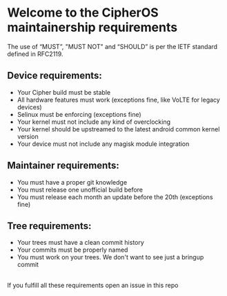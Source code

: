 # Welcome to the CipherOS maintainership requirements

The use of “MUST”, "MUST NOT" and “SHOULD” is per the IETF standard defined in RFC2119.

## Device requirements:
* Your Cipher build must be stable
* All hardware features must work (exceptions fine, like VoLTE for legacy devices)
* Selinux must be enforcing (exceptions fine)
* Your kernel must not include any kind of overclocking
* Your kernel should be upstreamed to the latest android common kernel version
* Your device must not include any magisk module integration

## Maintainer requirements:
* You must have a proper git knowledge
* You must release one unofficial build before
* You must release each month an update before the 20th (exceptions fine)

## Tree requirements:
* Your trees must have a clean commit history
* Your commits must be properly named
* You must work on your trees. We don't want to see just a bringup commit

<br />
If you fulfill all these requirements open an issue in this repo
